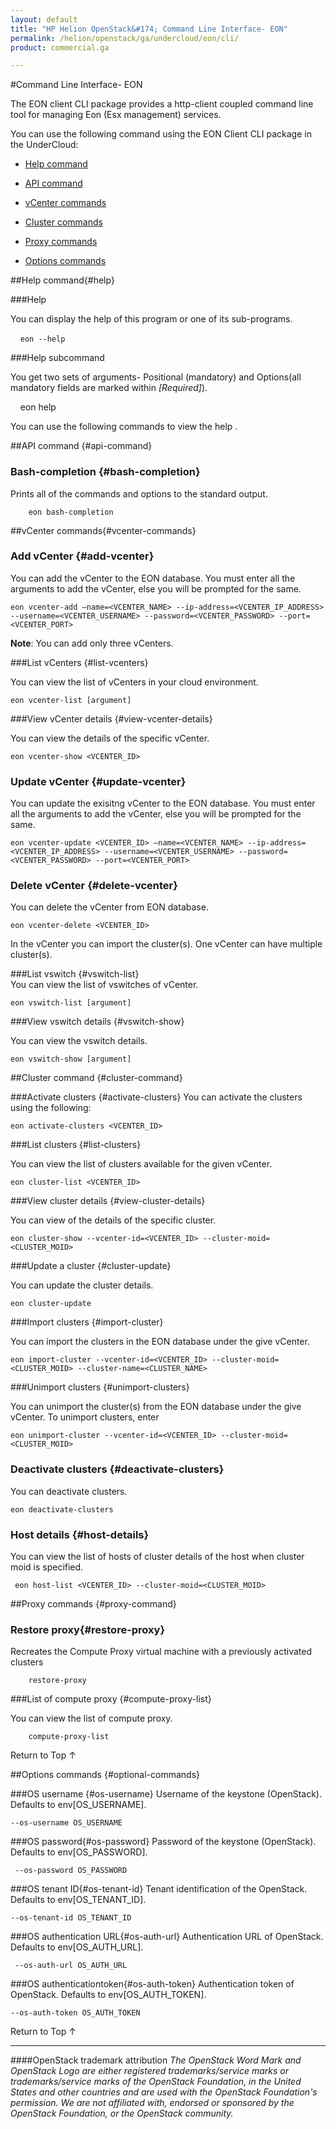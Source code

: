 ```yaml
---
layout: default
title: "HP Helion OpenStack&#174; Command Line Interface- EON"
permalink: /helion/openstack/ga/undercloud/eon/cli/
product: commercial.ga

---
```

<!--UNDER REVISION-->

<script>

function PageRefresh {
onLoad="window.refresh"
}

PageRefresh();

</script>

<!---
<p style="font-size: small;"> <a href="/helion/openstack/services/compute/overview/">&#9664; PREV</a> | <a href="/helion/openstack/services/overview/">&#9650; UP</a> | <a href="/helion/openstack/services/imaging/overview/"> NEXT &#9654</a> </p>

-->

#Command Line Interface- EON 


The EON client CLI package provides a http-client coupled command line tool for managing Eon (Esx management) services.
 

You can use the following command using the EON Client CLI package in the UnderCloud:


* [Help command](#help)

* [API command](#api-command)

* [vCenter commands](#vcenter-commands)

* [Cluster commands](#cluster-commands)

* [Proxy commands](#proxy-command)

* [Options commands](#optional-commands)
 
##Help command{#help}

###Help

You can display the help of this program or one of its sub-programs.

   	`eon --help `


###Help subcommand

You get two sets of arguments- Positional (mandatory) and Options(all mandatory fields are marked within *[Required]*).

    eon help <sub-command> 


You can use the following commands to view the help .


##API command {#api-command}

### Bash-completion {#bash-completion}

Prints all of the commands and options to the standard output.

		eon bash-completion


##vCenter commands{#vcenter-commands}

### Add vCenter {#add-vcenter}

You can add the vCenter to the EON database. You must enter all the arguments to add the vCenter, else you will be prompted for the same. 

	eon vcenter-add –name=<VCENTER_NAME> --ip-address=<VCENTER_IP_ADDRESS> --username=<VCENTER_USERNAME> --password=<VCENTER_PASSWORD> --port=<VCENTER_PORT>

**Note**: You can add only three vCenters.

###List vCenters {#list-vcenters}

You can view the list of vCenters in your cloud environment. 


    eon vcenter-list [argument]


###View vCenter details {#view-vcenter-details}

You can view the details of the specific vCenter. 

	eon vcenter-show <VCENTER_ID>


### Update vCenter {#update-vcenter}

You can update the exisitng vCenter to the EON database. You must enter all the arguments to add the vCenter, else you will be prompted for the same. 

	eon vcenter-update <VCENTER_ID> –name=<VCENTER_NAME> --ip-address=<VCENTER_IP_ADDRESS> --username=<VCENTER_USERNAME> --password=<VCENTER_PASSWORD> --port=<VCENTER_PORT>

### Delete vCenter {#delete-vcenter}

You can delete the vCenter from EON database.  

	eon vcenter-delete <VCENTER_ID>

In the vCenter you can import the cluster(s). One vCenter can have multiple cluster(s).

###List vswitch {#vswitch-list}        
You can view the list of vswitches of vCenter.

    eon vswitch-list [argument]

###View vswitch details {#vswitch-show}        

You can view the vswitch details.

	eon vswitch-show [argument]


##Cluster command {#cluster-command}

###Activate clusters {#activate-clusters}
You can activate the clusters using the following:

	eon activate-clusters <VCENTER_ID>


###List clusters {#list-clusters}

You can view the list of clusters available for the given vCenter. 

	eon cluster-list <VCENTER_ID>

###View cluster details {#view-cluster-details}

You can view of the details of the specific cluster. 

	eon cluster-show --vcenter-id=<VCENTER_ID> --cluster-moid=<CLUSTER_MOID>

###Update a cluster {#cluster-update}

You can update the cluster details. 

	eon cluster-update

###Import clusters {#import-cluster}

You can import the clusters in the EON database under the give vCenter. 

	eon import-cluster --vcenter-id=<VCENTER_ID> --cluster-moid=<CLUSTER_MOID> --cluster-name=<CLUSTER_NAME>

###Unimport clusters {#unimport-clusters}

You can unimport the cluster(s) from the EON database under the give vCenter. To unimport  clusters, enter

	eon unimport-cluster --vcenter-id=<VCENTER_ID> --cluster-moid=<CLUSTER_MOID>

### Deactivate clusters {#deactivate-clusters}
You can deactivate clusters.   

 	eon deactivate-clusters

### Host details {#host-details}

You can view the list of hosts of cluster details of the host when cluster moid is specified.

	 eon host-list <VCENTER_ID> --cluster-moid=<CLUSTER_MOID>
             

##Proxy commands {#proxy-command}

### Restore proxy{#restore-proxy}       

Recreates the Compute Proxy virtual machine with a previously activated clusters

		restore-proxy 

###List of compute proxy {#compute-proxy-list}  

You can view the list of compute proxy.

		compute-proxy-list

<a href="#top" style="padding:14px 0px 14px 0px; text-decoration: none;"> Return to Top &#8593; </a>


##Options commands {#optional-commands}


###OS username {#os-username}
Username of the keystone (OpenStack). Defaults to env[OS_USERNAME].
  
	--os-username OS_USERNAME
                        
 
###OS password{#os-password}
Password of the keystone (OpenStack).  Defaults to env[OS_PASSWORD].
	
	 --os-password OS_PASSWORD
                       
 
###OS tenant ID{#os-tenant-id}
Tenant identification of the OpenStack. Defaults to env[OS&#095;TENANT&#095;ID].

	--os-tenant-id OS_TENANT_ID
                                           
 
###OS authentication URL{#os-auth-url}
Authentication URL of OpenStack. Defaults to env[OS&#095;AUTH&#095;URL].
 
	 --os-auth-url OS_AUTH_URL

###OS authenticationtoken{#os-auth-token}
Authentication token of OpenStack. Defaults to env[OS&#095;AUTH&#095;TOKEN].

  	--os-auth-token OS_AUTH_TOKEN



<a href="#top" style="padding:14px 0px 14px 0px; text-decoration: none;"> Return to Top &#8593; </a>


----
####OpenStack trademark attribution
*The OpenStack Word Mark and OpenStack Logo are either registered trademarks/service marks or trademarks/service marks of the OpenStack Foundation, in the United States and other countries and are used with the OpenStack Foundation's permission. We are not affiliated with, endorsed or sponsored by the OpenStack Foundation, or the OpenStack community.*
